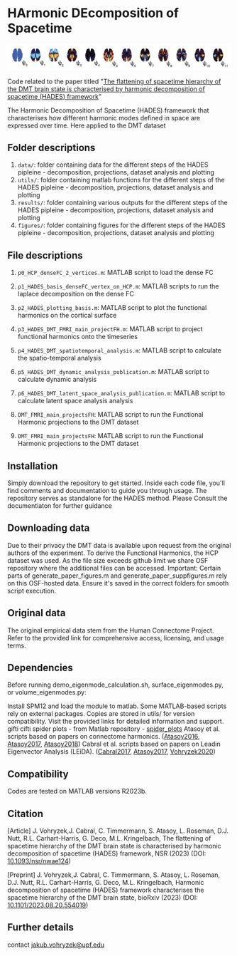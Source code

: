 # HArmonic DEcomposition of Spacetime

![cover](HADES_front_github.png)

Code related to the paper titled "[The flattening of spacetime hierarchy of the DMT brain state is characterised by harmonic decomposition of spacetime (HADES) framework](https://academic.oup.com/nsr/advance-article/doi/10.1093/nsr/nwae124/7640873)"

The Harmonic Decomposition of Spacetime (HADES) framework that characterises how different harmonic modes defined in space are expressed over time. Here applied to the DMT dataset

## Folder descriptions

1. `data/`: folder containing data for the different steps of the HADES pipleine - decomposition, projections, dataset analysis and plotting
2. `utils/`: folder containing matlab functions for the different steps of the HADES pipleine - decomposition, projections, dataset analysis and plotting
3. `results/`: folder containing various outputs for the different steps of the HADES pipleine - decomposition, projections, dataset analysis and plotting
4. `figures/`: folder containing figures for the different steps of the HADES pipleine - decomposition, projections, dataset analysis and plotting

## File descriptions

1. `p0_HCP_denseFC_2_vertices.m`: MATLAB script to load the dense FC
2. `p1_HADES_basis_denseFC_vertex_on_HCP.m`: MATLAB scripts to run the laplace decomposition on the dense FC
3. `p2_HADES_plotting_basis.m`: MATLAB script to plot the functional harmonics on the cortical surface
4. `p3_HADES_DMT_FMRI_main_projectFH.m`: MATLAB script to project functional harmonics onto the timeseries
5. `p4_HADES_DMT_spatiotemporal_analysis.m`: MATLAB script to calculate the spatio-temporal analysis
6. `p5_HADES_DMT_dynamic_analysis_publication.m`: MATLAB script to calculate dynamic analysis
7. `p6_HADES_DMT_latent_space_analysis_publication.m`: MATLAB script to calculate latent space analysis analysis

1. `DMT_FMRI_main_projectsFH`: MATLAB script to run the Functional Harmonic projections to the DMT dataset
1. `DMT_FMRI_main_projectsFH`: MATLAB script to run the Functional Harmonic projections to the DMT dataset

## Installation
Simply download the repository to get started. Inside each code file, you'll find comments and documentation to guide you through usage.
The repository serves as standalone for the HADES method. Please Consult the documentiaton for further guidance

## Downloading data
Due to their privacy the DMT data is available upon request from the original authors of the experiment.
To derive the Functional Harmonics, the HCP dataset was used. As the file size exceeds github limit we share OSF repository where the additional files can be accessed.
Important: Certain parts of generate_paper_figures.m and generate_paper_suppfigures.m rely on this OSF-hosted data. Ensure it's saved in the correct folders for smooth script execution.

## Original data
The original empirical data stem from the Human Connectome Project. Refer to the provided link for comprehensive access, licensing, and usage terms.
## Dependencies
Before running demo_eigenmode_calculation.sh, surface_eigenmodes.py, or volume_eigenmodes.py:

Install SPM12 and load the module to matlab.
Some MATLAB-based scripts rely on external packages. Copies are stored in utils/ for version compatibility. Visit the provided links for detailed information and support.
gifti
cifti
spider plots - from Matlab repository - [spider_plots](https://uk.mathworks.com/matlabcentral/fileexchange/59561-spider_plot)
Atasoy et al. scripts based on papers on connectome harmonics. ([Atasoy2016](https://www.nature.com/articles/ncomms10340), [Atasoy2017](https://doi.org/10.1038/s41598-017-17546-0), [Atasoy2018](https://doi.org/10.1016/bs.pbr.2018.08.009))
Cabral et al. scripts based on papers on Leadin Eigenvector Analysis (LEiDA). ([Cabral2017](https://www.nature.com/articles/s41598-017-05425-7), [Atasoy2017](https://doi.org/10.1038/s41598-017-17546-0), [Vohryzek2020](https://www.frontiersin.org/articles/10.3389/fnsys.2020.00020/full))
## Compatibility
Codes are tested on MATLAB versions R2023b.

## Citation
[Article] J. Vohryzek,J. Cabral, C. Timmermann, S. Atasoy, L. Roseman, D.J. Nutt, R.L. Carhart-Harris, G. Deco, M.L. Kringelbach, The flattening of spacetime hierarchy of the DMT brain state is characterised by harmonic decomposition of spacetime (HADES) framework, NSR (2023) (DOI: [10.1093/nsr/nwae124](https://academic.oup.com/nsr/advance-article/doi/10.1093/nsr/nwae124/7640873))

[Preprint] J. Vohryzek,J. Cabral, C. Timmermann, S. Atasoy, L. Roseman, D.J. Nutt, R.L. Carhart-Harris, G. Deco, M.L. Kringelbach, Harmonic decomposition of spacetime (HADES) framework characterises the spacetime hierarchy of the DMT brain state, bioRxiv (2023) (DOI: [10.1101/2023.08.20.554019](https://www.biorxiv.org/content/10.1101/2023.08.20.554019v1.abstract))

## Further details
contact jakub.vohryzek@upf.edu
